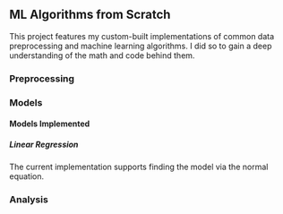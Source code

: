 ## ML Algorithms from Scratch
This project features my custom-built implementations of common data preprocessing and machine learning algorithms.
I did so to gain a deep understanding of the math and code behind them.
### Preprocessing
### Models
#### Models Implemented
##### Linear Regression
The current implementation supports finding the model via the normal equation.
### Analysis